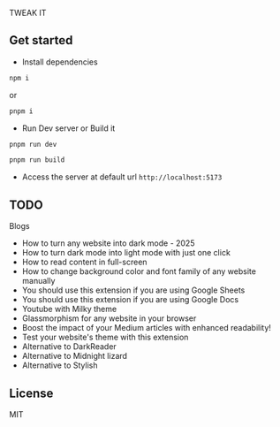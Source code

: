 TWEAK IT

## Get started

- Install dependencies

```bash
npm i
```

or 
```bash
pnpm i
```

- Run Dev server or Build it

```bash
pnpm run dev 
```

```bash
pnpm run build
```


- Access the server at default url `http://localhost:5173`


## TODO 

Blogs

- How to turn any website into dark mode - 2025
- How to turn dark mode into light mode with just one click
- How to read content in full-screen 
- How to change background color and font family of any website manually 
- You should use this extension if you are using Google Sheets 
- You should use this extension if you are using Google Docs
- Youtube with Milky theme  
- Glassmorphism for any website in your browser
- Boost the impact of your Medium articles with enhanced readability!  
- Test your website's theme with this extension
- Alternative to DarkReader
- Alternative to Midnight lizard
- Alternative to Stylish


## License

MIT
